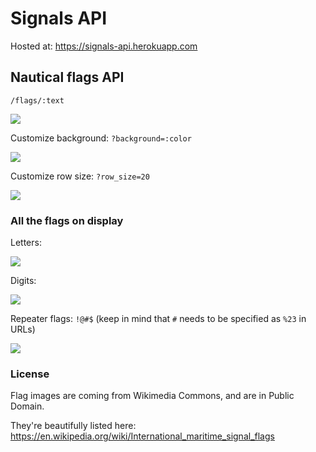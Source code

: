 # Signals API

Hosted at: https://signals-api.herokuapp.com


## Nautical flags API

``/flags/:text``

![](https://signals-api.herokuapp.com/flags/hello%20world)


Customize background: ``?background=:color``

![](https://signals-api.herokuapp.com/flags/hello?background=00ff00)


Customize row size: ``?row_size=20``

![](https://signals-api.herokuapp.com/flags/hello%20world?row_size=20)


### All the flags on display

Letters:

![](https://signals-api.herokuapp.com/flags/ABCDEFGHIJKLMNOPQRSTUVWXYZ?background=ddd&row_size=13)

Digits:

![](https://signals-api.herokuapp.com/flags/0123456789?background=ddd&row_size=5)

Repeater flags: ``!@#$`` (keep in mind that ``#`` needs to be specified as ``%23`` in URLs)

![](https://signals-api.herokuapp.com/flags/!@%23$?background=ddd)


### License

Flag images are coming from Wikimedia Commons, and are in Public Domain.

They're beautifully listed here: https://en.wikipedia.org/wiki/International_maritime_signal_flags
